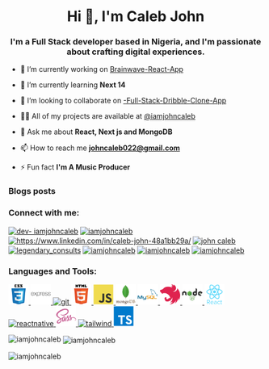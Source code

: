<h1 align="center">Hi 👋, I'm Caleb John</h1>
<h3 align="center">I'm a Full Stack developer based in Nigeria, and I'm passionate about crafting digital experiences.</h3>


- 🔭 I’m currently working on [Brainwave-React-App](https://github.com/iamjohncaleb/Brainwave-React-App)

- 🌱 I’m currently learning **Next 14**

- 👯 I’m looking to collaborate on [-Full-Stack-Dribble-Clone-App](https://github.com/iamjohncaleb/A-Full-Stack-Dribble-Clone-App)

- 👨‍💻 All of my projects are available at [@iamjohncaleb](@https://github.com/iamjohncaleb)

- 💬 Ask me about **React, Next js and MongoDB**

- 📫 How to reach me **johncaleb022@gmail.com**

- ⚡ Fun fact **I'm A Music Producer**

### Blogs posts
<!-- BLOG-POST-LIST:START -->
<!-- BLOG-POST-LIST:END -->

<h3 align="left">Connect with me:</h3>
<p align="left">
<a href="https://dev.to/dev- iamjohncaleb" target="blank"><img align="center" src="https://raw.githubusercontent.com/rahuldkjain/github-profile-readme-generator/master/src/images/icons/Social/devto.svg" alt="dev- iamjohncaleb" height="30" width="40" /></a>
<a href="https://twitter.com/iamjohncaleb" target="blank"><img align="center" src="https://raw.githubusercontent.com/rahuldkjain/github-profile-readme-generator/master/src/images/icons/Social/twitter.svg" alt="iamjohncaleb" height="30" width="40" /></a>
<a href="https://linkedin.com/in/https://www.linkedin.com/in/caleb-john-48a1bb29a/" target="blank"><img align="center" src="https://raw.githubusercontent.com/rahuldkjain/github-profile-readme-generator/master/src/images/icons/Social/linked-in-alt.svg" alt="https://www.linkedin.com/in/caleb-john-48a1bb29a/" height="30" width="40" /></a>
<a href="https://fb.com/john caleb" target="blank"><img align="center" src="https://raw.githubusercontent.com/rahuldkjain/github-profile-readme-generator/master/src/images/icons/Social/facebook.svg" alt="john caleb" height="30" width="40" /></a>
<a href="https://instagram.com/legendary_consults" target="blank"><img align="center" src="https://raw.githubusercontent.com/rahuldkjain/github-profile-readme-generator/master/src/images/icons/Social/instagram.svg" alt="legendary_consults" height="30" width="40" /></a>
<a href="https://www.behance.net/iamjohncaleb" target="blank"><img align="center" src="https://raw.githubusercontent.com/rahuldkjain/github-profile-readme-generator/master/src/images/icons/Social/behance.svg" alt="iamjohncaleb" height="30" width="40" /></a>
<a href="https://www.youtube.com/c/iamjohncaleb" target="blank"><img align="center" src="https://raw.githubusercontent.com/rahuldkjain/github-profile-readme-generator/master/src/images/icons/Social/youtube.svg" alt="iamjohncaleb" height="30" width="40" /></a>
<a href="https://discord.gg/iamjohncaleb" target="blank"><img align="center" src="https://raw.githubusercontent.com/rahuldkjain/github-profile-readme-generator/master/src/images/icons/Social/discord.svg" alt="iamjohncaleb" height="30" width="40" /></a>
</p>

<h3 align="left">Languages and Tools:</h3>
<p align="left"> <a href="https://www.w3schools.com/css/" target="_blank" rel="noreferrer"> <img src="https://raw.githubusercontent.com/devicons/devicon/master/icons/css3/css3-original-wordmark.svg" alt="css3" width="40" height="40"/> </a> <a href="https://expressjs.com" target="_blank" rel="noreferrer"> <img src="https://raw.githubusercontent.com/devicons/devicon/master/icons/express/express-original-wordmark.svg" alt="express" width="40" height="40"/> </a> <a href="https://git-scm.com/" target="_blank" rel="noreferrer"> <img src="https://www.vectorlogo.zone/logos/git-scm/git-scm-icon.svg" alt="git" width="40" height="40"/> </a> <a href="https://www.w3.org/html/" target="_blank" rel="noreferrer"> <img src="https://raw.githubusercontent.com/devicons/devicon/master/icons/html5/html5-original-wordmark.svg" alt="html5" width="40" height="40"/> </a> <a href="https://developer.mozilla.org/en-US/docs/Web/JavaScript" target="_blank" rel="noreferrer"> <img src="https://raw.githubusercontent.com/devicons/devicon/master/icons/javascript/javascript-original.svg" alt="javascript" width="40" height="40"/> </a> <a href="https://www.mongodb.com/" target="_blank" rel="noreferrer"> <img src="https://raw.githubusercontent.com/devicons/devicon/master/icons/mongodb/mongodb-original-wordmark.svg" alt="mongodb" width="40" height="40"/> </a> <a href="https://www.mysql.com/" target="_blank" rel="noreferrer"> <img src="https://raw.githubusercontent.com/devicons/devicon/master/icons/mysql/mysql-original-wordmark.svg" alt="mysql" width="40" height="40"/> </a> <a href="https://nestjs.com/" target="_blank" rel="noreferrer"> <img src="https://raw.githubusercontent.com/devicons/devicon/master/icons/nestjs/nestjs-plain.svg" alt="nestjs" width="40" height="40"/> </a> <a href="https://nodejs.org" target="_blank" rel="noreferrer"> <img src="https://raw.githubusercontent.com/devicons/devicon/master/icons/nodejs/nodejs-original-wordmark.svg" alt="nodejs" width="40" height="40"/> </a> <a href="https://reactjs.org/" target="_blank" rel="noreferrer"> <img src="https://raw.githubusercontent.com/devicons/devicon/master/icons/react/react-original-wordmark.svg" alt="react" width="40" height="40"/> </a> <a href="https://reactnative.dev/" target="_blank" rel="noreferrer"> <img src="https://reactnative.dev/img/header_logo.svg" alt="reactnative" width="40" height="40"/> </a> <a href="https://sass-lang.com" target="_blank" rel="noreferrer"> <img src="https://raw.githubusercontent.com/devicons/devicon/master/icons/sass/sass-original.svg" alt="sass" width="40" height="40"/> </a> <a href="https://tailwindcss.com/" target="_blank" rel="noreferrer"> <img src="https://www.vectorlogo.zone/logos/tailwindcss/tailwindcss-icon.svg" alt="tailwind" width="40" height="40"/> </a> <a href="https://www.typescriptlang.org/" target="_blank" rel="noreferrer"> <img src="https://raw.githubusercontent.com/devicons/devicon/master/icons/typescript/typescript-original.svg" alt="typescript" width="40" height="40"/> </a> </p>

<p><img align="left" src="https://github-readme-stats.vercel.app/api/top-langs?username=iamjohncaleb&show_icons=true&locale=en&layout=compact" alt="iamjohncaleb" /></p>

<p>&nbsp;<img align="center" src="https://github-readme-stats.vercel.app/api?username=iamjohncaleb&show_icons=true&locale=en" alt="iamjohncaleb" /></p>

<p><img align="center" src="https://github-readme-streak-stats.herokuapp.com/?user=iamjohncaleb&" alt="iamjohncaleb" /></p>

